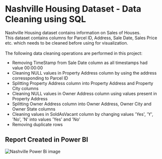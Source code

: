 <H1> Nashville Housing Dataset - Data Cleaning using SQL</H1>
Nashville Housing dataset contains information on Sales of Houses.  <Br>
This dataset contains columns for Parcel ID, Address, Sale Date, Sales Price etc. which needs to be cleaned before using for visualization. <Br> <Br>
The following data cleaning operations are performed in this project:
 <ul>
  <li>Removing TimeStamp from Sale Date column as all timestamps had value 00:00:00 </li>
  <li>Cleaning NULL values in Property Address column by using the address corressponding to Parcel ID</li>
  <li>Splitting Property Address column into Property Address and Property City columns </li>
  <li>Cleaning NULL values in Owner Address column using values present in Property Address </li>
  <li>Splitting Owner Address column into Owner Address, Owner City and Owner State columns </li>
  <li>Cleaning values in SoldAsVacant column by changing values 'Yes', 'Y', 'No', 'N' into values 'Yes' and 'No'</li>
   <li>Removing duplicate rows</li>
</ul> 
<H2>Report Created in Power BI</H2>

![Nashville Power Bi image](https://github.com/SaVignesh/Data-Analysis-Projects/assets/47379614/09c52e5e-5f62-40fe-b373-9d9298233bb3)
